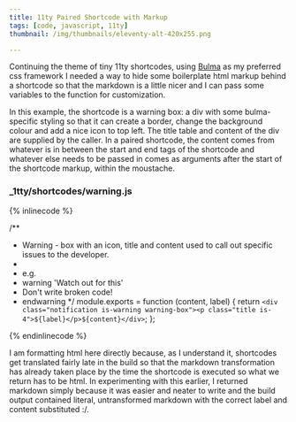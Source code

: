 ```yaml
---
title: 11ty Paired Shortcode with Markup
tags: [code, javascript, 11ty]
thumbnail: /img/thumbnails/eleventy-alt-420x255.png

---
```


Continuing the theme of tiny 11ty shortcodes, using [Bulma](http://bulma.io) as my preferred css framework
I needed a way to hide some boilerplate html markup behind a shortcode so that the markdown is a little nicer
and I can pass some variables to the function for customization.

In this example, the shortcode is a warning box: a div with some bulma-specific styling so that it can create a border,
change the background colour and add a nice icon to top left. The title table and content of the div are supplied by the
caller. In a paired shortcode, the content comes from whatever is in between the start and end tags of the shortcode and
whatever else needs to be passed in comes as arguments after the start of the shortcode markup, within the moustache.

### \_1tty/shortcodes/warning.js

{% inlinecode %}

/**

- Warning - box with an icon, title and content used to call out specific issues to the developer.
-
- e.g.
- warning 'Watch out for this'
- Don't write broken code!
- endwarning
*/
module.exports = function (content, label) {
  return `<div class="notification is-warning warning-box"><p class="title is-4">${label}</p>${content}</div>`;
};

{% endinlinecode %}

I am formatting html here directly because, as I understand it, shortcodes get translated fairly late in the build
so that the markdown transformation has already taken place by the time the shortcode is executed so what we return
has to be html. In experimenting with this earlier, I returned markdown simply because it was easier and neater to
write and the build output contained literal, untransformed markdown with the correct label and content substituted :/.
